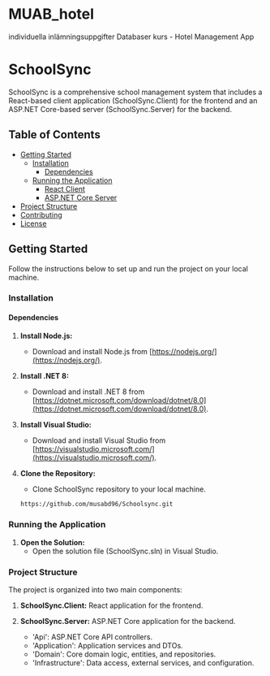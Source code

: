 # MUAB_hotel
individuella inlämningsuppgifter Databaser kurs - Hotel Management App

# SchoolSync

SchoolSync is a comprehensive school management system that includes a React-based client application (SchoolSync.Client) for the frontend and an ASP.NET Core-based server (SchoolSync.Server) for the backend.

## Table of Contents

- [Getting Started](#getting-started)
  - [Installation](#installation)
    - [Dependencies](#dependencies)
  - [Running the Application](#running-the-application)
    - [React Client](#react-client)
    - [ASP.NET Core Server](#aspnet-core-server)
- [Project Structure](#project-structure)
- [Contributing](#contributing)
- [License](#license)

## Getting Started

Follow the instructions below to set up and run the project on your local machine.

### Installation

#### Dependencies

1. **Install Node.js:**
   - Download and install Node.js from [https://nodejs.org/](https://nodejs.org/).

2. **Install .NET 8:**
   - Download and install .NET 8 from [https://dotnet.microsoft.com/download/dotnet/8.0](https://dotnet.microsoft.com/download/dotnet/8.0).

3. **Install Visual Studio:**
   - Download and install Visual Studio from [https://visualstudio.microsoft.com/](https://visualstudio.microsoft.com/).

4. **Clone the Repository:**
   - Clone SchoolSync repository to your local machine.
   ```bash
   https://github.com/musabd96/Schoolsync.git
   ```

### Running the Application

1. **Open the Solution:**
   - Open the solution file (SchoolSync.sln) in Visual Studio.

### Project Structure

The project is organized into two main components:

1. **SchoolSync.Client:**
    React application for the frontend.

2. **SchoolSync.Server:**
    ASP.NET Core application for the backend.
    - 'Api': ASP.NET Core API controllers.
    - 'Application': Application services and DTOs.
    - 'Domain': Core domain logic, entities, and repositories.
    - 'Infrastructure': Data access, external services, and configuration.
    
